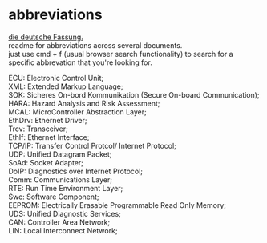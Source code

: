 # abbreviations  
[die deutsche Fassung.](https://github.com/whoisheartbreak/abk-rzungen)  
readme for abbreviations across several documents.  
just use cmd + f (usual browser search functionality) to search for a specific abbrevation that you're looking for.  

ECU: Electronic Control Unit;  
XML: Extended Markup Language;  
SOK: Sicheres On-bord Kommunikation (Secure On-board Communication);  
HARA: Hazard Analysis and Risk Assessment;   
MCAL: MicroController Abstraction Layer;   
EthDrv: Ethernet Driver;  
Trcv: Transceiver;  
EthIf: Ethernet Interface;  
TCP/IP: Transfer Control Protcol/ Internet Protocol;  
UDP: Unified Datagram Packet;  
SoAd: Socket Adapter;  
DoIP: Diagnostics over Internet Protocol;  
Comm: Communications Layer;  
RTE: Run Time Environment Layer;  
Swc: Software Component;  
EEPROM: Electrically Erasable Programmable Read Only Memory;  
UDS: Unified Diagnostic Services;  
CAN: Controller Area Network;  
LIN: Local Interconnect Network;  

